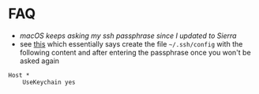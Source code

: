 # FAQ

* *macOS keeps asking my ssh passphrase since I updated to Sierra*
* see [this](https://superuser.com/questions/1127067/macos-keeps-asking-my-ssh-passphrase-since-i-updated-to-sierra)
  which essentially says create the file ```~/.ssh/config``` with the following
  content and after entering the passphrase once you won't be asked again

```text
Host *
    UseKeychain yes
```
